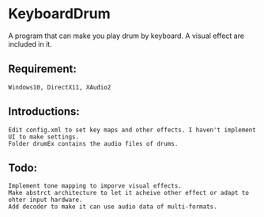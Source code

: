 # KeyboardDrum


A program that can make you play drum by keyboard.
A visual effect are included in it.


## Requirement:
    Windows10, DirectX11, XAudio2

## Introductions:
    Edit config.xml to set key maps and other effects. I haven't implement UI to make settings.
    Folder drumEx contains the audio files of drums.

## Todo:
    Implement tone mapping to imporve visual effects.
    Make abstrct architecture to let it acheive other effect or adapt to ohter input hardware.
    Add decoder to make it can use audio data of multi-formats.

